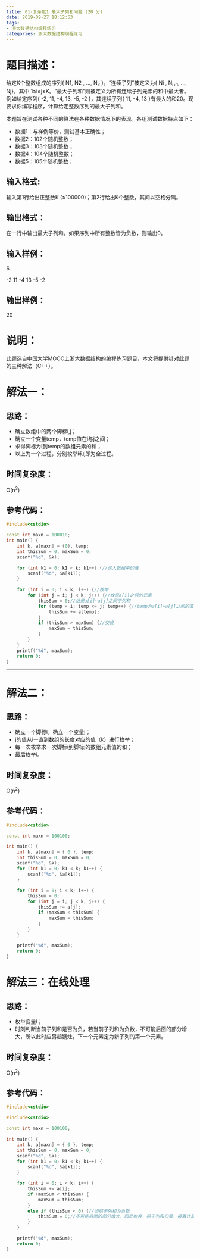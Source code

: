 ```yaml
---
title: 01-复杂度1 最大子列和问题 (20 分)
date: 2019-09-27 18:12:53
tags:
- 浙大数据结构编程练习
categories: 浙大数据结构编程练习
---
```

# 题目描述：
给定K个整数组成的序列{ N1, N2 , ..., N<sub>​k</sub> }，“连续子列”被定义为{ Ni
, N<sub>​i+1</sub>, ..., Nj}，其中 1≤i≤j≤K。“最大子列和”则被定义为所有连续子列元素的和中最大者。例如给定序列{ -2, 11, -4, 13, -5, -2 }，其连续子列{ 11, -4, 13 }有最大的和20。现要求你编写程序，计算给定整数序列的最大子列和。

本题旨在测试各种不同的算法在各种数据情况下的表现。各组测试数据特点如下：

- 数据1：与样例等价，测试基本正确性；
- 数据2：102个随机整数；
- 数据3：103个随机整数；
- 数据4：104个随机整数；
- 数据5：105个随机整数；

## 输入格式:
输入第1行给出正整数K (≤100000)；第2行给出K个整数，其间以空格分隔。
## 输出格式：
在一行中输出最大子列和。如果序列中所有整数皆为负数，则输出0。
## 输入样例：
6

-2 11 -4 13 -5 -2
## 输出样例：
20
<br/>

# 说明：
此题选自中国大学MOOC上浙大数据结构的编程练习题目，本文将提供针对此题的三种解法（C++）。
# 解法一：
## 思路：
- 确立数组中的两个脚标i,j；
- 确立一个变量temp，temp值在i与j之间；
- 求得脚标为i到temp的数组元素的和；
- 以上为一个过程，分别枚举i和j即为全过程。
## 时间复杂度：
O(n<sup>3</sup>)
## 参考代码：
``` c++
#include<cstdio>

const int maxn = 100010;
int main() {
	int k, a[maxn] = {0}, temp;
	int thisSum = 0, maxSum = 0;
	scanf("%d", &k);

	for (int k1 = 0; k1 < k; k1++) {//读入数组中的值
		scanf("%d", &a[k1]);
	}

	for (int i = 0; i < k; i++) {//枚举
		for (int j = i; j < k; j++) {//枚举a[i]之后的元素
			thisSum = 0;//记录a[i]~a[j]之间子列和
			for (temp = i; temp <= j; temp++) {//temp为a[i]~a[j]之间的值
				thisSum += a[temp];
			}
			if (thisSum > maxSum) {//交换
				maxSum = thisSum;
			}
		}
	}
	printf("%d", maxSum);
	return 0;
}
```
<hr/>

# 解法二：
## 思路：
- 确立一个脚标i，确立一个变量j；
- j的值从i一直到数组的长度对应的值（k）进行枚举；
- 每一次枚举求一次脚标i到脚标j的数组元素值的和；
- 最后枚举i。
## 时间复杂度：
O(n<sup>2</sup>)
## 参考代码：
```c++
#include<cstdio>

const int maxn = 100100;

int main() {
	int k, a[maxn] = { 0 }, temp;
	int thisSum = 0, maxSum = 0;
	scanf("%d", &k);
	for (int k1 = 0; k1 < k; k1++) {
		scanf("%d", &a[k1]);
	}

	for (int i = 0; i < k; i++) {
		thisSum = 0;
		for (int j = i; j < k; j++) {
			thisSum += a[j];
			if (maxSum < thisSum) {
				maxSum = thisSum;
			}
		}
	}

	printf("%d", maxSum);
	return 0;
}
```

# 解法三：在线处理
## 思路：
- 枚举变量i；
- 时刻判断当前子列和是否为负，若当前子列和为负数，不可能后面的部分增大，所以此时应另起锅灶，下一个元素定为新子列的第一个元素。
## 时间复杂度：
O(n<sup>2</sup>)
## 参考代码：
```c++
#include<cstdio>

#include<cstdio>

const int maxn = 100100;

int main() {
	int k, a[maxn] = { 0 }, temp;
	int thisSum = 0, maxSum = 0;
	scanf("%d", &k);
	for (int k1 = 0; k1 < k; k1++) {
		scanf("%d", &a[k1]);
	}

	for (int i = 0; i < k; i++) {
		thisSum += a[i];
		if (maxSum < thisSum) {
			maxSum = thisSum;
		}
		else if (thisSum < 0) {//当前子列和为负数
			thisSum = 0;//不可能后面的部分增大，因此抛弃，将子列和归零，接着计算
		}
	}

	printf("%d", maxSum);
	return 0;
}
```